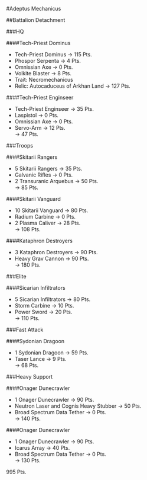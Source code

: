 #Adeptus Mechanicus

##Battalion Detachment

###HQ

####Tech-Priest Dominus   
- Tech-Priest Dominus -> 115 Pts.  
- Phospor Serpenta -> 4 Pts.  
- Omnissian Axe -> 0 Pts.  
- Volkite Blaster -> 8 Pts.  
- Trait: Necromechanicus
- Relic: Autocaduceus of Arkhan Land
-> 127 Pts.  

####Tech-Priest Enginseer   
- Tech-Priest Enginseer -> 35 Pts.  
- Laspistol -> 0 Pts.  
- Omnissian Axe -> 0 Pts.  
- Servo-Arm -> 12 Pts.  
-> 47 Pts.  

###Troops

####Skitarii Rangers  
- 5 Skitarii Rangers -> 35 Pts.  
- Galvanic Rifles -> 0 Pts.  
- 2 Transuranic Arquebus -> 50 Pts.  
-> 85 Pts.  

####Skitarii Vanguard  
- 10 Skitarii Vanguard -> 80 Pts.  
- Radium Carbine -> 0 Pts.  
- 2 Plasma Caliver -> 28 Pts.  
-> 108 Pts.  

####Kataphron Destroyers
- 3 Kataphron Destroyers -> 90 Pts.  
- Heavy Grav Cannon -> 90 Pts.  
-> 180 Pts.

###Elite

####Sicarian Infiltrators  
- 5 Sicarian Infiltrators -> 80 Pts.  
- Storm Carbine -> 10 Pts.  
- Power Sword -> 20 Pts.  
-> 110 Pts.

###Fast Attack

####Sydonian Dragoon
- 1 Sydonian Dragoon -> 59 Pts.  
- Taser Lance -> 9 Pts.  
-> 68 Pts.  

###Heavy Support  

####Onager Dunecrawler  
- 1 Onager Dunecrawler -> 90 Pts.  
- Neutron Laser and Cognis Heavy Stubber -> 50 Pts.  
- Broad Spectrum Data Tether -> 0 Pts.  
-> 140 Pts.  

####Onager Dunecrawler  
- 1 Onager Dunecrawler -> 90 Pts.  
- Icarus Array -> 40 Pts.  
- Broad Spectrum Data Tether -> 0 Pts.  
-> 130 Pts.  

995 Pts.
